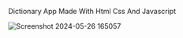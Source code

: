 Dictionary App Made With Html Css And Javascript

![Screenshot 2024-05-26 165057](https://github.com/C0DEGamer/DICTIONARY-APP/assets/154326486/124569c0-3f84-4f39-af60-2e52695cd551)
